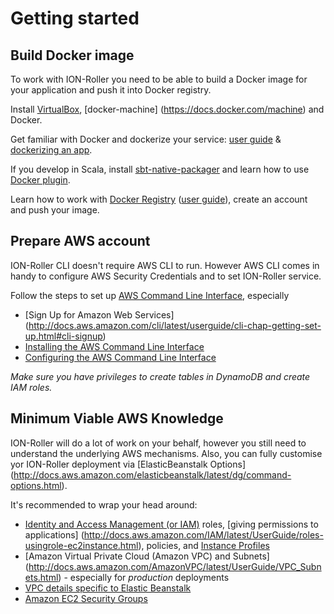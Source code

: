# Getting started 

## Build Docker image 
To work with ION-Roller you need to be able to build a Docker image for your application and push it into Docker registry. 

Install [VirtualBox](https://www.virtualbox.org/), [docker-machine] (https://docs.docker.com/machine) and Docker.

Get familiar with Docker and dockerize your service: [user guide](https://docs.docker.com/userguide/) & [dockerizing an app](https://docs.docker.com/userguide/dockerizing/).

If you develop in Scala, install [sbt-native-packager](http://www.scala-sbt.org/sbt-native-packager/gettingstarted.html#installation) and learn how to use [Docker plugin](http://www.scala-sbt.org/sbt-native-packager/formats/docker.html).

Learn how to work with [Docker Registry](https://hub.docker.com/) ([user guide](https://github.com/docker/docker/blob/master/docs/sources/userguide/dockerrepos.md)), create an account and push your image.

## Prepare AWS account

ION-Roller CLI doesn't require AWS CLI to run. However AWS CLI comes in handy to configure AWS Security Credentials and to set ION-Roller service.

Follow the steps to set up [AWS Command Line Interface](http://docs.aws.amazon.com/cli/latest/userguide/cli-chap-getting-set-up.html), especially 

 - [Sign Up for Amazon Web Services] (http://docs.aws.amazon.com/cli/latest/userguide/cli-chap-getting-set-up.html#cli-signup)
 - [Installing the AWS Command Line Interface](http://docs.aws.amazon.com/cli/latest/userguide/installing.html)
 - [Configuring the AWS Command Line Interface](http://docs.aws.amazon.com/cli/latest/userguide/cli-chap-getting-started.html)

*Make sure you have privileges to create tables in DynamoDB and create IAM roles.*

## Minimum Viable AWS Knowledge 

ION-Roller will do a lot of work on your behalf, however you still need to understand the underlying AWS mechanisms. Also, you can fully customise yor ION-Roller deployment via [ElasticBeanstalk Options] (http://docs.aws.amazon.com/elasticbeanstalk/latest/dg/command-options.html).

It's recommended to wrap your head around:

 - [Identity and Access Management (or IAM)](http://aws.amazon.com/iam/) roles, [giving permissions to applications] (http://docs.aws.amazon.com/IAM/latest/UserGuide/roles-usingrole-ec2instance.html), policies, and [Instance Profiles](http://docs.aws.amazon.com/IAM/latest/UserGuide/roles-usingrole-instanceprofile.html)
 - [Amazon Virtual Private Cloud (Amazon VPC) and Subnets] (http://docs.aws.amazon.com/AmazonVPC/latest/UserGuide/VPC_Subnets.html) - especially for *production* deployments
 - [VPC details specific to Elastic Beanstalk](http://docs.aws.amazon.com/elasticbeanstalk/latest/dg/AWSHowTo-vpc.html)
 - [Amazon EC2 Security Groups](http://docs.aws.amazon.com/AWSEC2/latest/UserGuide/using-network-security.html)
 
